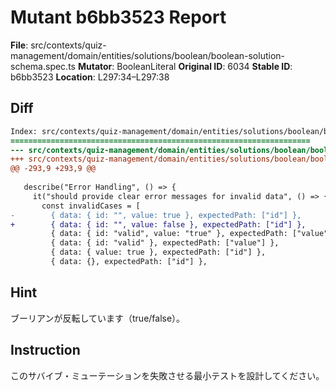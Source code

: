 # Mutant b6bb3523 Report

**File**: src/contexts/quiz-management/domain/entities/solutions/boolean/boolean-solution-schema.spec.ts
**Mutator**: BooleanLiteral
**Original ID**: 6034
**Stable ID**: b6bb3523
**Location**: L297:34–L297:38

## Diff

```diff
Index: src/contexts/quiz-management/domain/entities/solutions/boolean/boolean-solution-schema.spec.ts
===================================================================
--- src/contexts/quiz-management/domain/entities/solutions/boolean/boolean-solution-schema.spec.ts	original
+++ src/contexts/quiz-management/domain/entities/solutions/boolean/boolean-solution-schema.spec.ts	mutated #6034
@@ -293,9 +293,9 @@
 
   describe("Error Handling", () => {
     it("should provide clear error messages for invalid data", () => {
       const invalidCases = [
-        { data: { id: "", value: true }, expectedPath: ["id"] },
+        { data: { id: "", value: false }, expectedPath: ["id"] },
         { data: { id: "valid", value: "true" }, expectedPath: ["value"] },
         { data: { id: "valid" }, expectedPath: ["value"] },
         { data: { value: true }, expectedPath: ["id"] },
         { data: {}, expectedPath: ["id"] },
```

## Hint

ブーリアンが反転しています（true/false）。

## Instruction

このサバイブ・ミューテーションを失敗させる最小テストを設計してください。
